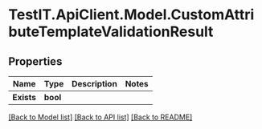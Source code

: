 # TestIT.ApiClient.Model.CustomAttributeTemplateValidationResult

## Properties

Name | Type | Description | Notes
------------ | ------------- | ------------- | -------------
**Exists** | **bool** |  | 

[[Back to Model list]](../README.md#documentation-for-models) [[Back to API list]](../README.md#documentation-for-api-endpoints) [[Back to README]](../README.md)

